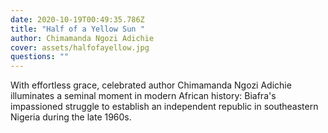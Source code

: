 ```yaml
---
date: 2020-10-19T00:49:35.786Z
title: "Half of a Yellow Sun "
author: Chimamanda Ngozi Adichie
cover: assets/halfofayellow.jpg
questions: ""
---
```

With effortless grace, celebrated author Chimamanda Ngozi Adichie illuminates a seminal moment in modern African history: Biafra's impassioned struggle to establish an independent republic in southeastern Nigeria during the late 1960s.